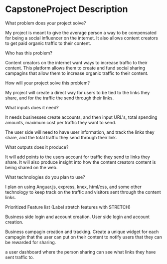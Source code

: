 # CapstoneProject Description
What problem does your project solve?

My project is meant to give the average person a way to be compensated for being a social influencer on the internet. It also allows content creators to get paid organic traffic to their content.

Who has this problem?

Content creators on the internet want ways to increase traffic to their content. This platform allows them to create and fund social sharing campagins that allow them to increase organic traffic to their content.

How will your project solve this problem?

My project will create a direct way for users to be tied to the links they share, and for the traffic the send through their links.

What inputs does it need?

It needs businesses create accounts, and then input URL's, total spending amounts, maximum cost per traffic they want to send.

The user side will need to have user information, and track the links they share, and the total traffic they send through their link.

What outputs does it produce?

It will add points to the users account for traffic they send to links they share. It will also produce insight into how the content creators content is being shared on the web.

What technologies do you plan to use?

I plan on using Anguar.js, express, knex, html/css, and some other technology to keep track on the traffic and visitors sent through the content links.


Prioritized Feature list (Label stretch features with STRETCH)

Business side login and account creation.
User side login and account creation.

Business campagin creation and tracking.
Create a unique widget for each campagin that the user can put on their content to notify users that they can be rewarded for sharing.

a user dashboard where the person sharing can see what links they have sent traffic to.

